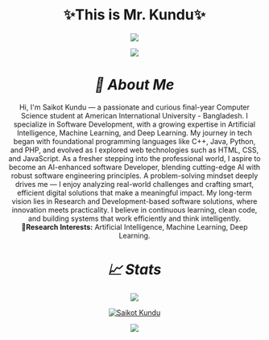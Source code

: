 <h1 align="center">✨This is Mr. Kundu✨</h1>
<p align="center">
  <kbd>
    <img src="https://user-images.githubusercontent.com/74038190/225813708-98b745f2-7d22-48cf-9150-083f1b00d6c9.gif" />
  </kbd>
</p>

<p align="center">
    <img src="https://komarev.com/ghpvc/?username=CodePoint-46615&color=282a36&style=for-the-badge" /> 
</p>

***<h1 align="center">🎲 About Me </h1>***
  <p align="center">
  Hi, I'm Saikot Kundu — a passionate and curious final-year Computer Science student at American International University - Bangladesh. I specialize in Software Development, with a growing expertise in Artificial Intelligence, Machine Learning, and Deep Learning. My journey in tech began with foundational programming languages like C++, Java, Python, and PHP, and evolved as I explored web technologies such as HTML, CSS, and JavaScript. As a fresher stepping into the professional world, I aspire to become an AI-enhanced software Developer, blending cutting-edge AI with robust software engineering principles. A problem-solving mindset deeply drives me — I enjoy analyzing real-world challenges and crafting smart, efficient digital solutions that make a meaningful impact. My long-term vision lies in Research and Development-based software solutions, where innovation meets practicality. I believe in continuous learning, clean code, and building systems that work efficiently and think intelligently.<br>
  <b>🔎Research Interests:</b> Artificial Intelligence, Machine Learning, Deep Learning.
  </p>

***<h1 align="center">📈 Stats </h1>***

   <p align="center"><img src="https://github-readme-stats.vercel.app/api?username=CodePoint-46615&theme=vue-dark&show_icons=true&hide_border=true&count_private=true"/></p>

  <p align="center">
    <a href="https://git.io/streak-stats">
      <img src="https://streak-stats.demolab.com/?user=CodePoint-46615&theme=vue-dark" alt="Saikot Kundu" /> 
    </a>
  </p>

  <p align="center"><img src="https://github-readme-stats.vercel.app/api/top-langs/?username=CodePoint-46615&hide=Hack&theme=vue-dark&layout=compact"/></p>

<!-- Markdown -->
  
   <!-- ![CodePoint-46615's Stats](https://github-readme-stats.vercel.app/api?username=CodePoint-46615&theme=vue-dark&show_icons=true&hide_border=true&count_private=true)

   ![CodePoint-46615's Streak](https://streak-stats.demolab.com/?user=CodePoint-46615&theme=vue-dark)

  ![CodePoint-46615's Top Languages](https://github-readme-stats.vercel.app/api/top-langs/?username=CodePoint-46615&hide=Hack&theme=vue-dark&layout=compact)  -->

  
